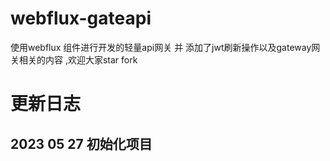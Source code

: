 # webflux-gateapi
使用webflux 组件进行开发的轻量api网关 并 添加了jwt刷新操作以及gateway网关相关的内容 ,欢迎大家star fork
# 更新日志
## 2023 05 27 初始化项目 
